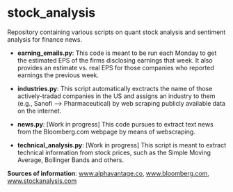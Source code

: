 # stock_analysis
Repository containing various scripts on quant stock analysis and sentiment analysis for finance news.

- **earning_emails.py**: This code is meant to be run each Monday to get the estimated EPS of the firms disclosing earnings that week. It also provides an 
                     estimate vs. real EPS for those companies who reported earnings the previous week.
                     
- **industries.py**: This script automatically exctracts the name of those actively-tradad companies in the US and assigns an industry to them (e.g.,
                 Sanofi --> Pharmaceutical) by web scraping publicly available data on the internet.

- **news.py**: [Work in progress] This code pursues to extract text news from the Bloomberg.com webpage by means of webscraping.

- **technical_analysis.py**: [Work in progress] This script is meant to extract technical information from stock prices, such as the Simple Moving Average,
                         Bollinger Bands and others.


**Sources of information**: www.alphavantage.co, www.bloomberg.com, www.stockanalysis.com
